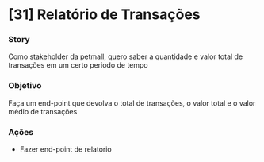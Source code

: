 # [31] Relatório de Transações

### Story
Como stakeholder da petmall, quero saber a quantidade e valor total de transações em um certo periodo de tempo

### Objetivo
Faça um end-point que devolva o total de transações, o valor total e o valor médio de transações

### Ações
 * Fazer end-point de relatorio

